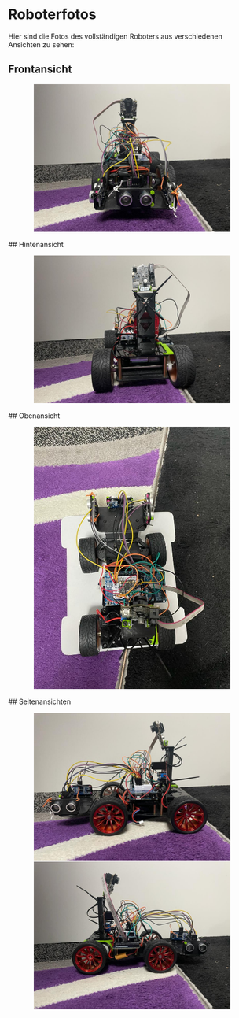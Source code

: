 # Roboterfotos
Hier sind die Fotos des vollständigen Roboters aus verschiedenen Ansichten zu sehen:
## Frontansicht
<p align="center">
  <img src="Frontansicht.jpeg" alt="Front" width="400" />
</p>
## Hintenansicht
<p align="center">
  <img src="Hinteransicht.jpeg" alt="Hinten" width="400" />
</p>
## Obenansicht
<p align="center">
  <img src="Oberansicht.jpeg" alt="Seite1" width="400" />
</p>
## Seitenansichten
<p align="center">
  <img src="Seitenansicht 2.jpeg" alt="Seite1" width="400" />
  <img src="Seitenansicht 1.jpeg" alt="Seite2" width="400" />
</p>
